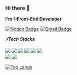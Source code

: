 ### Hi there 👋
**I'm ✨Front-End Developer**

 [![Notion Badge](https://img.shields.io/badge/Notion-000000?style=flat-square&logo=Notion&logoColor=white&link=https://www.notion.so/minuxx/Who-Am-I-5709f5176a1748239b1480c71c6e5c39)](mailto:minux8905@gmail.com) 
[![Gmail Badge](https://img.shields.io/badge/minux8905@gmail-EA4335?style=flat-square&logo=Gmail&logoColor=white&link=mailto:minux8905@mgail.com)](https://www.notion.so/minuxx/Who-Am-I-5709f5176a1748239b1480c71c6e5c39)
<br>

<!--
**minux8905/minux8905** is a ✨ _special_ ✨ repository because its `README.md` (this file) appears on your GitHub profile.

Here are some ideas to get you started:

- 🔭 I’m currently working on ...
- 🌱 I’m currently learning ...
- 👯 I’m looking to collaborate on ...
- 🤔 I’m looking for help with ...
- 💬 Ask me about ...
- 📫 How to reach me: ...
- 😄 Pronouns: ...
- ⚡ Fun fact: ...
-->
***⚡Tech Stacks***

<img src="https://img.shields.io/badge/Android-3DDC84?style=flat-square&logo=Android&logoColor=white"/> <img src="https://img.shields.io/badge/Kotlin-0095D5?style=flat-square&logo=Kotlin&logoColor=white"/> <img src="https://img.shields.io/badge/HTML-E34F26?style=flat-square&logo=Html5&logoColor=white"/> <img src="https://img.shields.io/badge/CSS-1572B6?style=flat-square&logo=Css3&logoColor=white"/> <img src="https://img.shields.io/badge/JavaScript-F7DF1E?style=flat-square&logo=JavaScript&logoColor=black"/> <img src="https://img.shields.io/badge/TypeScript-3178C6?style=flat-square&logo=TypeScript&logoColor=white"/> 
<br>
<img src="https://img.shields.io/badge/Node.js-339933?style=flat-square&logo=Node.js&logoColor=white"/> <img src="https://img.shields.io/badge/MySql-4479A1?style=flat-square&logo=MySql&logoColor=white"/> 


[![Top Langs](https://github-readme-stats.vercel.app/api/top-langs/?username=minuxx&layout=compact&theme=dracula)](https://github.com/minuxx)
